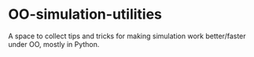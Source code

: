 # OO-simulation-utilities
A space to collect tips and tricks for making simulation work better/faster under OO, mostly in Python.
